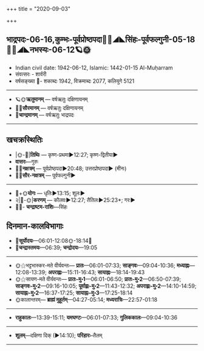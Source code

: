 +++
title = "2020-09-03"

+++
## भाद्रपदः-06-16,कुम्भः-पूर्वप्रोष्ठपदा🌛🌌◢◣सिंहः-पूर्वफल्गुनी-05-18🌌🌞◢◣नभस्यः-06-12🪐🌞
- Indian civil date: 1942-06-12, Islamic: 1442-01-15 Al-Muḥarram
- संवत्सरः - शार्वरी
- वर्षसङ्ख्या 🌛- शकाब्दः 1942, विक्रमाब्दः 2077, कलियुगे 5121
___________________
- 🪐🌞**ऋतुमानम्** — वर्षऋतुः दक्षिणायनम्
- 🌌🌞**सौरमानम्** — वर्षऋतुः दक्षिणायनम्
- 🌛**चान्द्रमानम्** — वर्षऋतुः भाद्रपदः
___________________


## खचक्रस्थितिः
- |🌞-🌛|**तिथिः** — कृष्ण-प्रथमा►12:27; कृष्ण-द्वितीया►  
- **वासरः**—गुरुः  
- 🌌🌛**नक्षत्रम्** — पूर्वप्रोष्ठपदा►20:48; उत्तरप्रोष्ठपदा► (मीनः)  
- 🌌🌞**सौर-नक्षत्रम्** — पूर्वफल्गुनी►  
___________________
- 🌛+🌞**योगः** — धृतिः►13:15; शूलः►  
- २|🌛-🌞|**करणम्** — कौलवः►12:27; तैतिलः►25:23*; गरः►  
- 🌌🌛- **चन्द्राष्टम-राशिः**—सिंहः  


## दिनमान-कालविभागाः
- 🌅**सूर्योदयः**—06:01-12:08🌞️-18:14🌇  
- 🌛**चन्द्रास्तमयः**—06:39; **चन्द्रोदयः**—19:05  
___________________
- 🌞⚝भट्टभास्कर-मते वीर्यवन्तः— **प्रातः**—06:01-07:33; **साङ्गवः**—09:04-10:36; **मध्याह्नः**—12:08-13:39; **अपराह्णः**—15:11-16:43; **सायाह्नः**—18:14-19:43  
- 🌞⚝सायण-मते वीर्यवन्तः— **प्रातः-मु॰1**—06:01-06:50; **प्रातः-मु॰2**—06:50-07:39; **साङ्गवः-मु॰2**—09:16-10:05; **पूर्वाह्णः-मु॰2**—11:43-12:32; **अपराह्णः-मु॰2**—14:10-14:59; **सायाह्नः-मु॰2**—16:37-17:25; **सायाह्नः-मु॰3**—17:25-18:14  
- 🌞कालान्तरम्— **ब्राह्मं मुहूर्तम्**—04:27-05:14; **मध्यरात्रिः**—22:57-01:18  
___________________
- **राहुकालः**—13:39-15:11; **यमघण्टः**—06:01-07:33; **गुलिककालः**—09:04-10:36  
___________________
- **शूलम्**—दक्षिणा दिक् (►14:10); **परिहारः**–तैलम्  
___________________

